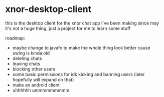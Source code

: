 # xnor-desktop-client

this is the desktop client for the xnor chat app I've been making since may
it's not a huge thing, just a project for me to learn some stuff

roadmap:
- maybe change to javafx to make the whole thing look better cause swing is kinda old
- deleting chats
- leaving chats
- blocking other users
- some basic permissions for idk kicking and banning users (later hopefully will expand on that)
- make an android client
- uhhhhhh ummmmmmmmm
